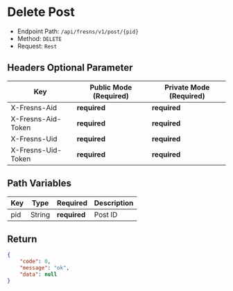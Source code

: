 # Delete Post

- Endpoint Path: `/api/fresns/v1/post/{pid}`
- Method: `DELETE`
- Request: `Rest`

## Headers Optional Parameter

| Key | Public Mode (Required) | Private Mode (Required) |
| --- | --- | --- |
| X-Fresns-Aid | **required** | **required** |
| X-Fresns-Aid-Token | **required** | **required** |
| X-Fresns-Uid | **required** | **required** |
| X-Fresns-Uid-Token | **required** | **required** |

## Path Variables

| Key | Type | Required | Description |
| --- | --- | --- | --- |
| pid | String | **required** | Post ID |

## Return

```json
{
    "code": 0,
    "message": "ok",
    "data": null
}
```
